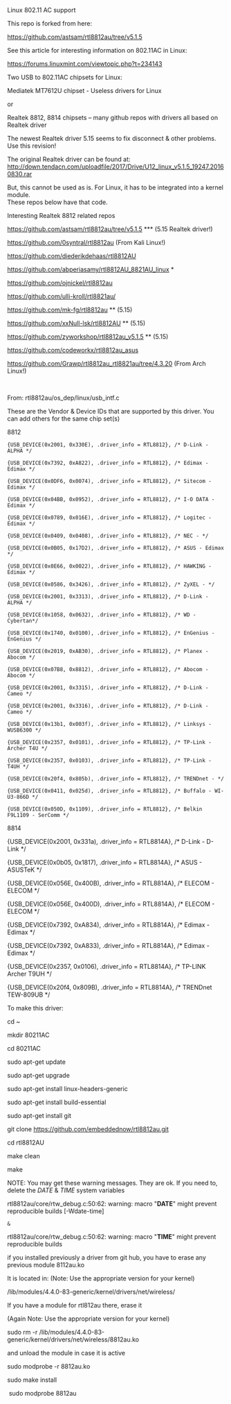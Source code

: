 ﻿Linux 802.11 AC support
 
This repo is forked from here:

https://github.com/astsam/rtl8812au/tree/v5.1.5

See this article for interesting information on 802.11AC in Linux:

https://forums.linuxmint.com/viewtopic.php?t=234143


Two USB to 802.11AC chipsets for Linux:

Mediatek MT7612U chipset  - Useless drivers for Linux

or

Realtek 8812, 8814 chipsets – many github repos with drivers all based on Realtek driver

The newest Realtek driver 5.15 seems to fix disconnect & other problems.  Use this revision!

The original Realtek driver can be found at:
http://down.tendacn.com/uploadfile/2017/Drive/U12_linux_v5.1.5_19247.20160830.rar

But, this cannot be used as is.  For Linux, it has to be integrated into a kernel module.  
These repos below have that code.

Interesting Realtek 8812 related repos

https://github.com/astsam/rtl8812au/tree/v5.1.5       		***   (5.15 Realtek driver!)

https://github.com/0syntral/rtl8812au   				(From Kali Linux!)

https://github.com/diederikdehaas/rtl8812AU

https://github.com/abperiasamy/rtl8812AU_8821AU_linux 		*

https://github.com/ojnickel/rtl8812au

https://github.com/ulli-kroll/rtl8821au/

https://github.com/mk-fg/rtl8812au     					** (5.15)

https://github.com/xxNull-lsk/rtl8812AU    				**      (5.15)

https://github.com/zyworkshop/rtl8812au_v5.1.5  			**    (5.15)

https://github.com/codeworkx/rtl8812au_asus

https://github.com/Grawp/rtl8812au_rtl8821au/tree/4.3.20  	(From Arch Linux!)

 

From: rtl8812au/os_dep/linux/usb_intf.c

These are the Vendor & Device IDs that are supported by this driver.  You can add others for the same chip set(s)

8812

	{USB_DEVICE(0x2001, 0x330E), .driver_info = RTL8812}, /* D-Link - ALPHA */
	
	{USB_DEVICE(0x7392, 0xA822), .driver_info = RTL8812}, /* Edimax - Edimax */
	
	{USB_DEVICE(0x0DF6, 0x0074), .driver_info = RTL8812}, /* Sitecom - Edimax */
	
	{USB_DEVICE(0x04BB, 0x0952), .driver_info = RTL8812}, /* I-O DATA - Edimax */
	
	{USB_DEVICE(0x0789, 0x016E), .driver_info = RTL8812}, /* Logitec - Edimax */
	
	{USB_DEVICE(0x0409, 0x0408), .driver_info = RTL8812}, /* NEC - */
	
	{USB_DEVICE(0x0B05, 0x17D2), .driver_info = RTL8812}, /* ASUS - Edimax */
	
	{USB_DEVICE(0x0E66, 0x0022), .driver_info = RTL8812}, /* HAWKING - Edimax */
	
	{USB_DEVICE(0x0586, 0x3426), .driver_info = RTL8812}, /* ZyXEL - */
	
	{USB_DEVICE(0x2001, 0x3313), .driver_info = RTL8812}, /* D-Link - ALPHA */
	
	{USB_DEVICE(0x1058, 0x0632), .driver_info = RTL8812}, /* WD - Cybertan*/
	
	{USB_DEVICE(0x1740, 0x0100), .driver_info = RTL8812}, /* EnGenius - EnGenius */
	
	{USB_DEVICE(0x2019, 0xAB30), .driver_info = RTL8812}, /* Planex - Abocom */
	
	{USB_DEVICE(0x07B8, 0x8812), .driver_info = RTL8812}, /* Abocom - Abocom */
	
	{USB_DEVICE(0x2001, 0x3315), .driver_info = RTL8812}, /* D-Link - Cameo */
	
	{USB_DEVICE(0x2001, 0x3316), .driver_info = RTL8812}, /* D-Link - Cameo */
	
	{USB_DEVICE(0x13b1, 0x003f), .driver_info = RTL8812}, /* Linksys - WUSB6300 */
	
	{USB_DEVICE(0x2357, 0x0101), .driver_info = RTL8812}, /* TP-Link - Archer T4U */
	
	{USB_DEVICE(0x2357, 0x0103), .driver_info = RTL8812}, /* TP-Link - T4UH */
	
	{USB_DEVICE(0x20f4, 0x805b), .driver_info = RTL8812}, /* TRENDnet - */
	
	{USB_DEVICE(0x0411, 0x025d), .driver_info = RTL8812}, /* Buffalo - WI-U3-866D */
	
	{USB_DEVICE(0x050D, 0x1109), .driver_info = RTL8812}, /* Belkin F9L1109 - SerComm */
	
8814 

{USB_DEVICE(0x2001, 0x331a), .driver_info = RTL8814A}, /* D-Link - D-Link */

{USB_DEVICE(0x0b05, 0x1817), .driver_info = RTL8814A}, /* ASUS - ASUSTeK */

{USB_DEVICE(0x056E, 0x400B), .driver_info = RTL8814A}, /* ELECOM - ELECOM */

{USB_DEVICE(0x056E, 0x400D), .driver_info = RTL8814A}, /* ELECOM - ELECOM */

{USB_DEVICE(0x7392, 0xA834), .driver_info = RTL8814A}, /* Edimax - Edimax */

{USB_DEVICE(0x7392, 0xA833), .driver_info = RTL8814A}, /* Edimax - Edimax */

{USB_DEVICE(0x2357, 0x0106), .driver_info = RTL8814A}, /* TP-LINK Archer T9UH */

{USB_DEVICE(0x20f4, 0x809B), .driver_info = RTL8814A}, /* TRENDnet TEW-809UB */ 

To make this driver:

cd ~

mkdir 80211AC

cd 80211AC

sudo apt-get update

sudo apt-get upgrade

sudo apt-get install linux-headers-generic

sudo apt-get install build-essential

sudo apt-get install git


git clone https://github.com/embeddednow/rtl8812au.git      

cd rtl8812AU

make clean

make

NOTE: You may get these warning messages.  They are ok.  If you need to, delete the _DATE_ & _TIME_ system variables

rtl8812au/core/rtw_debug.c:50:62: warning: macro "__DATE__" might prevent reproducible builds [-Wdate-time]

	&
	
rtl8812au/core/rtw_debug.c:50:62: warning: macro "__TIME__" might prevent reproducible builds

if you installed previously a driver from git hub, you have to erase any previous module 8112au.ko

It is located in: (Note: Use the appropriate version for your kernel)

/lib/modules/4.4.0-83-generic/kernel/drivers/net/wireless/

If you have a module for rtl812au there, erase it 

(Again Note: Use the appropriate version for your kernel)

sudo rm -r /lib/modules/4.4.0-83-generic/kernel/drivers/net/wireless/8812au.ko


and unload the module in case it is active 

sudo modprobe -r 8812au.ko


sudo make install

 sudo modprobe 8812au



